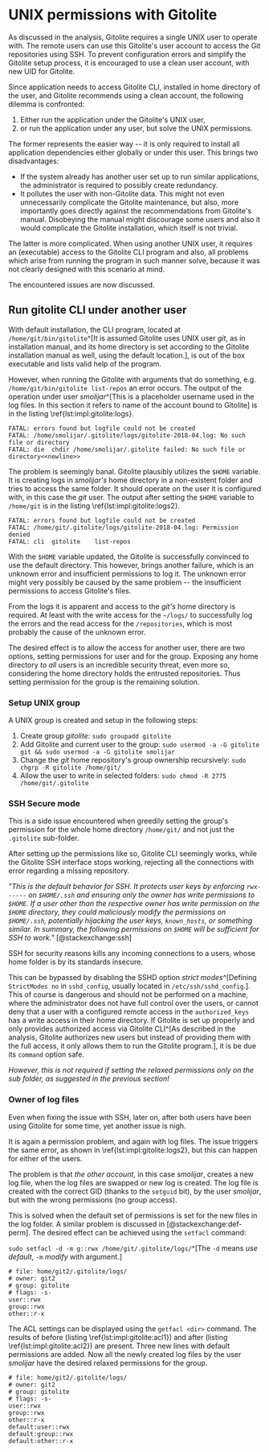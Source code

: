 # UNIX permissions with Gitolite

As discussed in the analysis, Gitolite requires a single UNIX user to operate with.
The remote users can use this Gitolite's user account to access the Git repositories using SSH.
To prevent configuration errors and simplify the Gitolite setup process, it is encouraged to use a clean user account, with new UID for Gitolite.

Since application needs to access Gitolite CLI, installed in home directory of the user, and Gitolite recommends using a clean account, the following dilemma is confronted:

1. Either run the application under the Gitolite's UNIX user,
2. or run the application under any user, but solve the UNIX permissions.

The former represents the easier way -- it is only required to install all application dependencies either globally or under this user. This brings two disadvantages:

- If the system already has another user set up to run similar applications, the administrator is required to possibly create redundancy.
- It pollutes the user with non-Gitolite data.
This might not even unnecessarily complicate the Gitolite maintenance, but also, more importantly goes directly against the recommendations from Gitolite's manual.
Disobeying the manual might discourage some users and also it would complicate the Gitolite installation, which itself is not trivial.

The latter is more complicated.
When using another UNIX user, it requires an (executable) access to the Gitolite CLI program and also, all problems which arise from running the program in such manner solve, because it was not clearly designed with this scenario at mind.

The encountered issues are now discussed.

## Run gitolite CLI under another user

With default installation, the CLI program, located at `/home/git/bin/gitolite`^[It is assumed Gitolite uses UNIX user *git*, as in installation manual, and its home directory is set according to the Gitolite installation manual as well, using the default location.], is out of the box executable and lists valid help of the program.

However, when running the Gitolite with arguments that do something, e.g. `/home/git/bin/gitolite list-repos` an error occurs.
The output of the operation under user _smolijar_^[This is a placeholder username used in the log files. In this section it refers to name of the account bound to Gitolite] is in the listing \ref{lst:impl:gitolite:logs}.

```{language=make caption="Implementation: Gitolite log error 1" label="lst:impl:gitolite:logs"}
FATAL: errors found but logfile could not be created
FATAL: /home/smolijar/.gitolite/logs/gitolite-2018-04.log: No such file or directory
FATAL: die	chdir /home/smolijar/.gitolite failed: No such file or directory<<newline>>
```

The problem is seemingly banal.
Gitolite plausibly utilizes the `$HOME` variable.
It is creating logs in *smolijar's* home directory in a non-existent folder and tries to access the same folder.
It should operate on the user it is configured with, in this case the _git_ user.
The output after setting the `$HOME` variable to `/home/git` is in the listing \ref{lst:impl:gitolite:logs2}.

```{language=make caption="Implementation: Gitolite log error 2" label="lst:impl:gitolite:logs2"}
FATAL: errors found but logfile could not be created
FATAL: /home/git/.gitolite/logs/gitolite-2018-04.log: Permission denied
FATAL: cli	gitolite	list-repos
```

With the `$HOME` variable updated, the Gitolite is successfully convinced to use the default directory.
This however, brings another failure, which is an unknown error and insufficient permissions to log it.
The unknown error might very possibly be caused by the same problem -- the insufficient permissions to access Gitolite's files.

From the logs it is apparent and access to the _git's_ home directory is required.
At least with the write access for the `~/logs/` to successfully log the errors and the read access for the `/repositories`, which is most probably the cause of the unknown error.

The desired effect is to allow the access for another user, there are two options, setting permissions for user and for the group.
Exposing any home directory _to all_ users is an incredible security threat, even more so, considering the home directory holds the entrusted repositories.
Thus setting permission for the group is the remaining solution.

### Setup UNIX group

A UNIX group is created and setup in the following steps:

1. Create group _gitolite_: `sudo groupadd gitolite`
2. Add Gitolite and current user to the group: `sudo usermod -a -G gitolite git && sudo usermod -a -G gitolite smolijar`
3. Change the _git_ home repository's group ownership recursively: `sudo chgrp -R gitolite /home/git/`
4. Allow the user to write in selected folders: `sudo chmod -R 2775 /home/git/.gitolite`

### SSH Secure mode

This is a side issue encountered when greedily setting the group's permission for the whole home directory `/home/git/` and not just the `.gitolite` sub-folder.

After setting up the permissions like so, Gitolite CLI seemingly works, while the Gitolite SSH interface stops working, rejecting all the connections with error regarding a missing repository.

_"This is the default behavior for SSH. It protects user keys by enforcing `rwx------` on `$HOME/.ssh` and ensuring only the owner has write permissions to `$HOME`. If a user other than the respective owner has write permission on the `$HOME` directory, they could maliciously modify the permissions on `$HOME/.ssh`, potentially hijacking the user keys, `known_hosts`, or something similar. In summary, the following permissions on `$HOME` will be sufficient for SSH to work."_ [@stackexchange:ssh]

SSH for security reasons kills any incoming connections to a users, whose home folder is by its standards insecure.

This can be bypassed by disabling the SSHD option _strict modes_^[Defining `StrictModes no` in `sshd_config`, usually located in `/etc/ssh/sshd_config`.].
This of course is dangerous and should not be performed on a machine, where the administrator does not have full control over the users, or cannot deny that a user with a configured remote access in the `authorized_keys` has a write access in their home directory.
If Gitolite is set up properly and only provides authorized access via Gitolite CLI^[As described in the analysis, Gitolite authorizes new users but instead of providing them with the full access, it only allows them to run the Gitolite program.], it is be due its `command` option safe.

*However, this is not required if setting the relaxed permissions only on the sub folder, as suggested in the previous section!*

### Owner of log files

Even when fixing the issue with SSH, later on, after both users have been using Gitolite for some time, yet another issue is nigh.

It is again a permission problem, and again with log files.
The issue triggers the same error, as shown in \ref{lst:impl:gitolite:logs2}, but this can happen for either of the users.

The problem is that _the other account_, in this case _smolijar_, creates a new log file, when the log files are swapped or new log is created.
The log file is created with the correct GID (thanks to the `setguid` bit), by the user _smolijar_, but with the wrong permissions (no group access).

This is solved when the default set of permissions is set for the new files in the log folder.
A similar problem is discussed in [@stackexchange:def-perm].
The desired effect can be achieved using the `setfacl` command:

`sudo setfacl -d -m g::rwx /home/git/.gitolite/logs/`^[The `-d` means _use default_, `-m` _modify_ with argument.]


```{language=bash caption="Implementation: Gitolite default ACL before" label="lst:impl:gitolite:acl1"}
# file: home/git2/.gitolite/logs/
# owner: git2
# group: gitolite
# flags: -s-
user::rwx
group::rwx
other::r-x
```

The ACL settings can be displayed using the `getfacl <dir>` command.
The results of before (listing \ref{lst:impl:gitolite:acl1}) and after (listing \ref{lst:impl:gitolite:acl2}) are present.
Three new lines with default permissions are added.
Now all the newly created log files by the user _smolijar_ have the desired relaxed permissions for the group.

```{language=bash caption="Implementation: Gitolite default ACL after" label="lst:impl:gitolite:acl2"}
# file: home/git2/.gitolite/logs/
# owner: git2
# group: gitolite
# flags: -s-
user::rwx
group::rwx
other::r-x
default:user::rwx
default:group::rwx
default:other::r-x
```
